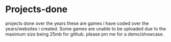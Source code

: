 # Projects-done
projects done over the years
these are games i have coded over the years/websites i created. 
Some games are unable to be uploaded due to the maximum size being 25mb for github. please pm me for a demo/showcase.
